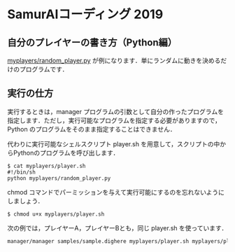 # SamurAIコーディング 2019

## 自分のプレイヤーの書き方（Python編）

[myplayers/random_player.py](myplayers/random_player.py) が例になります．単にランダムに動きを決めるだけのプログラムです．

## 実行の仕方

実行するときは，manager プログラムの引数として自分の作ったプログラムを指定します．ただし，実行可能なプログラムを指定する必要がありますので，Python のプログラムをそのまま指定することはできません．

代わりに実行可能なシェルスクリプト player.sh を用意して，スクリプトの中からPythonのプログラムを呼び出します．

```
$ cat myplayers/player.sh
#!/bin/sh
python myplayers/random_player.py
```

chmod コマンドでパーミッションを与えて実行可能にするのを忘れないようにしましょう．

```
$ chmod u+x myplayers/player.sh
```

次の例では，プレイヤーA，プレイヤーBとも，同じ player.sh を使っています．

```sh
manager/manager samples/sample.dighere myplayers/player.sh myplayers/player.sh > log/random.dighere
```
